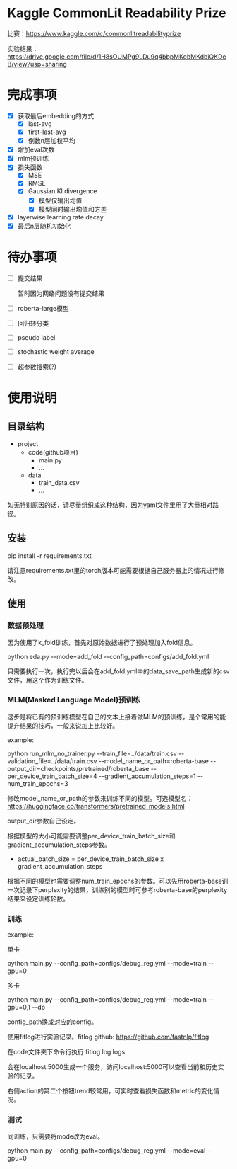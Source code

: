 # Kaggle CommonLit Readability Prize

比赛：https://www.kaggle.com/c/commonlitreadabilityprize

实验结果：https://drive.google.com/file/d/1H8sOUMPg9LDu9q4bbpMKobMKdbiQKDeB/view?usp=sharing

# 完成事项

- [x] 获取最后embedding的方式
  - [x] last-avg
  - [x] first-last-avg
  - [x] 倒数n层加权平均
- [x] 增加eval次数
- [x] mlm预训练 
- [x] 损失函数
  - [x] MSE
  - [x] RMSE
  - [x] Gaussian Kl divergence
    - [x] 模型仅输出均值
    - [x] 模型同时输出均值和方差
- [x] layerwise learning rate decay
- [x] 最后n层随机初始化

# 待办事项

- [ ] 提交结果

  暂时因为网络问题没有提交结果
  
- [ ] roberta-large模型
- [ ] 回归转分类
- [ ] pseudo label
- [ ] stochastic weight average
- [ ] 超参数搜索(?)

# 使用说明

## 目录结构

- project
  - code(github项目)
    - main.py
    - ...
  - data
    - train_data.csv
    - ...

如无特别原因的话，请尽量组织成这种结构，因为yaml文件里用了大量相对路径。

## 安装

pip install -r requirements.txt

请注意requirements.txt里的torch版本可能需要根据自己服务器上的情况进行修改。

## 使用

### 数据预处理

因为使用了k_fold训练，首先对原始数据进行了预处理加入fold信息。

python eda.py --mode=add_fold --config_path=configs/add_fold.yml

只需要执行一次，执行完以后会在add_fold.yml中的data_save_path生成新的csv文件，用这个作为训练文件。

### MLM(Masked Language Model)预训练

这步是将已有的预训练模型在自己的文本上接着做MLM的预训练，是个常用的能提升结果的技巧，一般来说加上比较好。

example:

python run_mlm_no_trainer.py --train_file=../data/train.csv --validation_file=../data/train.csv --model_name_or_path=roberta-base --output_dir=checkpoints/pretrained/roberta_base --per_device_train_batch_size=4 --gradient_accumulation_steps=1 --num_train_epochs=3

修改model_name_or_path的参数来训练不同的模型。可选模型名：https://huggingface.co/transformers/pretrained_models.html

output_dir参数自己设定。

根据模型的大小可能需要调整per_device_train_batch_size和gradient_accumulation_steps参数。
  - actual_batch_size = per_device_train_batch_size x gradient_accumulation_steps

根据不同的模型也需要调整num_train_epochs的参数。可以先用roberta-base训一次记录下perplexity的结果，训练别的模型时可参考roberta-base的perplexity结果来设定训练轮数。

### 训练

example:

单卡

python main.py --config_path=configs/debug_reg.yml --mode=train --gpu=0

多卡

python main.py --config_path=configs/debug_reg.yml --mode=train --gpu=0,1 --dp

config_path换成对应的config。

使用fitlog进行实验记录。fitlog github: https://github.com/fastnlp/fitlog

在code文件夹下命令行执行 fitlog log logs

会在localhost:5000生成一个服务，访问localhost:5000可以查看当前和历史实验的记录。

右侧action的第二个按钮trend较常用，可实时查看损失函数和metric的变化情况。

### 测试

同训练，只需要将mode改为eval。

python main.py --config_path=configs/debug_reg.yml --mode=eval --gpu=0
